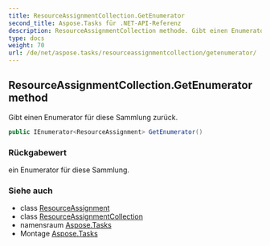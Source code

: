 ```yaml
---
title: ResourceAssignmentCollection.GetEnumerator
second_title: Aspose.Tasks für .NET-API-Referenz
description: ResourceAssignmentCollection methode. Gibt einen Enumerator für diese Sammlung zurück.
type: docs
weight: 70
url: /de/net/aspose.tasks/resourceassignmentcollection/getenumerator/
---
```

## ResourceAssignmentCollection.GetEnumerator method

Gibt einen Enumerator für diese Sammlung zurück.

```csharp
public IEnumerator<ResourceAssignment> GetEnumerator()
```

### Rückgabewert

ein Enumerator für diese Sammlung.

### Siehe auch

* class [ResourceAssignment](../../resourceassignment/)
* class [ResourceAssignmentCollection](../)
* namensraum [Aspose.Tasks](../../resourceassignmentcollection/)
* Montage [Aspose.Tasks](../../../)


